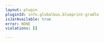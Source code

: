 ```yaml
---
layout: plugin
pluginId: info.globalbus.blueprint-gradle
isJarAvailable: true
error: NONE
violations: []

---
```

